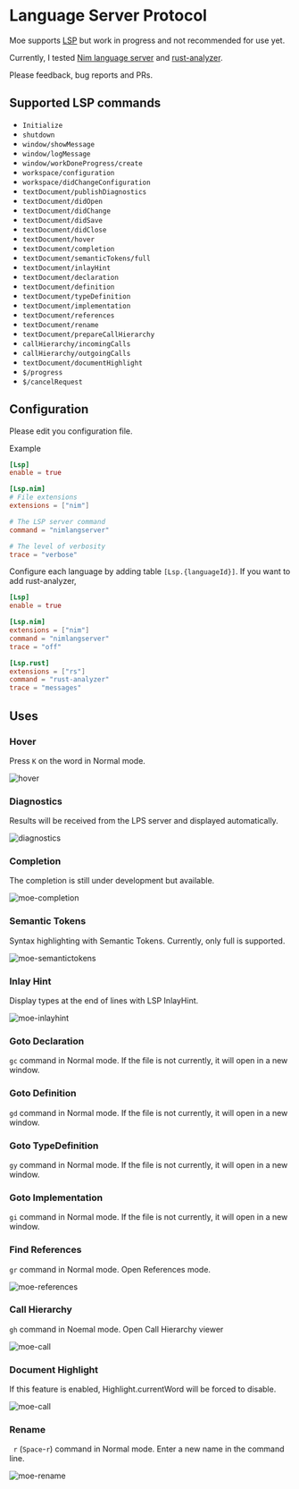 # Language Server Protocol

Moe supports [LSP](https://microsoft.github.io/language-server-protocol/) but work in progress and not recommended for use yet.

Currently, I tested [Nim language server](https://github.com/nim-lang/langserver) and [rust-analyzer](https://rust-analyzer.github.io).

Please feedback, bug reports and PRs.

## Supported LSP commands

- `Initialize`
- `shutdown`
- `window/showMessage`
- `window/logMessage`
- `window/workDoneProgress/create`
- `workspace/configuration`
- `workspace/didChangeConfiguration`
- `textDocument/publishDiagnostics`
- `textDocument/didOpen`
- `textDocument/didChange`
- `textDocument/didSave`
- `textDocument/didClose`
- `textDocument/hover`
- `textDocument/completion`
- `textDocument/semanticTokens/full`
- `textDocument/inlayHint`
- `textDocument/declaration`
- `textDocument/definition`
- `textDocument/typeDefinition`
- `textDocument/implementation`
- `textDocument/references`
- `textDocument/rename`
- `textDocument/prepareCallHierarchy`
- `callHierarchy/incomingCalls`
- `callHierarchy/outgoingCalls`
- `textDocument/documentHighlight`
- `$/progress`
- `$/cancelRequest`

## Configuration

Please edit you configuration file.

Example
```toml
[Lsp]
enable = true

[Lsp.nim]
# File extensions
extensions = ["nim"]

# The LSP server command
command = "nimlangserver"

# The level of verbosity 
trace = "verbose"
```

Configure each language by adding table `[Lsp.{languageId}]`.
If you want to add rust-analyzer,
```toml
[Lsp]
enable = true

[Lsp.nim]
extensions = ["nim"]
command = "nimlangserver"
trace = "off"

[Lsp.rust]
extensions = ["rs"]
command = "rust-analyzer"
trace = "messages"
```

## Uses

### Hover

Press `K` on the word in Normal mode.

![hover](https://github.com/fox0430/moe/assets/15966436/9e1f78d7-c52d-4bf7-bb51-7d86659ffeb5)

### Diagnostics

Results will be received from the LPS server and displayed automatically.

![diagnostics](https://github.com/fox0430/moe/assets/15966436/3cc99b32-c53a-4878-846d-8fd44b4a6fb2)

### Completion

The completion is still under development but available.

![moe-completion](https://github.com/fox0430/moe/assets/15966436/c1788c00-45f9-4c45-b80f-ebe00638d91d)

### Semantic Tokens

Syntax highlighting with Semantic Tokens. Currently, only full is supported.

![moe-semantictokens](https://github.com/fox0430/moe/assets/15966436/234ed9d2-7251-4e5c-a242-626b45e091e7)

### Inlay Hint

Display types at the end of lines with LSP InlayHint.

![moe-inlayhint](https://github.com/fox0430/moe/assets/15966436/6e096bf4-0561-457d-944f-2526177fe33a)

### Goto Declaration

`gc` command in Normal mode. If the file is not currently, it will open in a new window.

### Goto Definition

`gd` command in Normal mode. If the file is not currently, it will open in a new window.

### Goto TypeDefinition

`gy` command in Normal mode. If the file is not currently, it will open in a new window.

### Goto Implementation

`gi` command in Normal mode. If the file is not currently, it will open in a new window.

### Find References

`gr` command in Normal mode. Open References mode.

![moe-references](https://github.com/fox0430/moe/assets/15966436/fe34a5f9-a68b-4300-ad82-7c8bd7150d01)

### Call Hierarchy 

`gh` command in Noemal mode. Open Call Hierarchy viewer

![moe-call](https://github.com/fox0430/moe/assets/15966436/0c2bbf9d-f068-4e8c-bdf6-1cf4c3f02a9d)

### Document Highlight

If this feature is enabled, Highlight.currentWord will be forced to disable.

![moe-call](https://github.com/fox0430/moe/assets/15966436/0c2bbf9d-f068-4e8c-bdf6-1cf4c3f02a9d)

### Rename

` r` (`Space`-`r`) command in Normal mode. Enter a new name in the command line.

![moe-rename](https://github.com/fox0430/moe/assets/15966436/420ea178-c9fe-4053-8410-849fb845c698)
